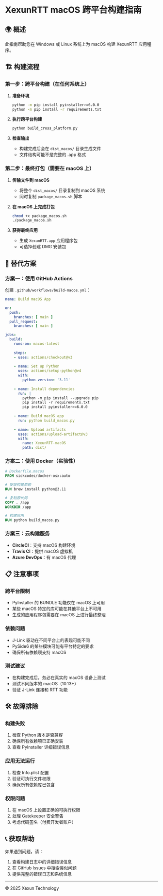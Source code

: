 # XexunRTT macOS 跨平台构建指南

## 🌍 概述

此指南帮助您在 Windows 或 Linux 系统上为 macOS 构建 XexunRTT 应用程序。

## 🏗️ 构建流程

### 第一步：跨平台构建（在任何系统上）

1. **准备环境**
   ```bash
   python -m pip install pyinstaller>=6.0.0
   python -m pip install -r requirements.txt
   ```

2. **执行跨平台构建**
   ```bash
   python build_cross_platform.py
   ```

3. **检查输出**
   - 构建完成后会在 `dist_macos/` 目录生成文件
   - 文件结构可能不是完整的 .app 格式

### 第二步：最终打包（需要在 macOS 上）

1. **传输文件到 macOS**
   - 将整个 `dist_macos/` 目录复制到 macOS 系统
   - 同时复制 `package_macos.sh` 脚本

2. **在 macOS 上完成打包**
   ```bash
   chmod +x package_macos.sh
   ./package_macos.sh
   ```

3. **获得最终应用**
   - 生成 `XexunRTT.app` 应用程序包
   - 可选择创建 DMG 安装包

## 🔧 替代方案

### 方案一：使用 GitHub Actions

创建 `.github/workflows/build-macos.yml`：

```yaml
name: Build macOS App

on:
  push:
    branches: [ main ]
  pull_request:
    branches: [ main ]

jobs:
  build:
    runs-on: macos-latest
    
    steps:
    - uses: actions/checkout@v3
    
    - name: Set up Python
      uses: actions/setup-python@v4
      with:
        python-version: '3.11'
    
    - name: Install dependencies
      run: |
        python -m pip install --upgrade pip
        pip install -r requirements.txt
        pip install pyinstaller>=6.0.0
    
    - name: Build macOS app
      run: python build_macos.py
    
    - name: Upload artifacts
      uses: actions/upload-artifact@v3
      with:
        name: XexunRTT-macOS
        path: dist/
```

### 方案二：使用 Docker（实验性）

```dockerfile
# Dockerfile.macos
FROM sickcodes/docker-osx:auto

# 安装构建依赖
RUN brew install python@3.11

# 复制源代码
COPY . /app
WORKDIR /app

# 构建应用
RUN python build_macos.py
```

### 方案三：云构建服务

- **CircleCI**：支持 macOS 构建环境
- **Travis CI**：提供 macOS 虚拟机
- **Azure DevOps**：有 macOS 代理

## 📋 注意事项

### 跨平台限制
- PyInstaller 的 BUNDLE 功能仅在 macOS 上可用
- 某些 macOS 特定的库可能在其他平台上不可用
- 生成的应用程序包需要在 macOS 上进行最终整理

### 依赖问题
- J-Link 驱动在不同平台上的表现可能不同
- PySide6 的某些模块可能有平台特定的要求
- 确保所有依赖项支持 macOS

### 测试建议
- 在构建完成后，务必在真实的 macOS 设备上测试
- 测试不同版本的 macOS（10.13+）
- 验证 J-Link 连接和 RTT 功能

## 🛠️ 故障排除

### 构建失败
1. 检查 Python 版本是否兼容
2. 确保所有依赖项已正确安装
3. 查看 PyInstaller 详细错误信息

### 应用无法运行
1. 检查 Info.plist 配置
2. 验证可执行文件权限
3. 确保所有依赖库已包含

### 权限问题
1. 在 macOS 上设置正确的可执行权限
2. 处理 Gatekeeper 安全警告
3. 考虑代码签名（付费开发者账户）

## 📞 获取帮助

如果遇到问题，请：
1. 查看构建日志中的详细错误信息
2. 在 GitHub Issues 中搜索类似问题
3. 提供完整的错误日志和系统信息

---

© 2025 Xexun Technology
